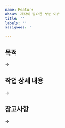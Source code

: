 ```yaml
---
name: Feature
about: 제작이 필요한 부분 이슈
title: ''
labels: ''
assignees: ''

---
```


## 목적
->

## 작업 상세 내용
->

## 참고사항
->
